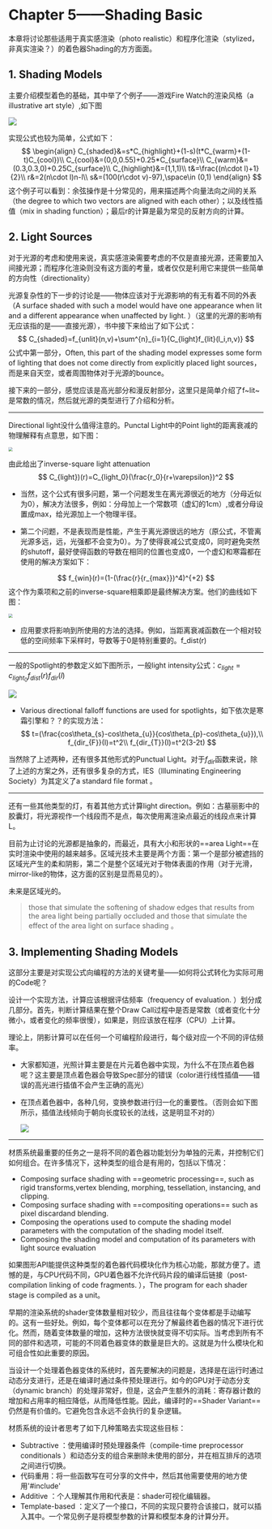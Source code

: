 # Chapter 5——Shading Basic

本章将讨论那些适用于真实感渲染（photo realistic）和程序化渲染（stylized，非真实渲染？）的着色器Shading的方方面面。

## 1. Shading Models

主要介绍模型着色的基础，其中举了个例子——游戏Fire Watch的渲染风格（a illustrative art style）,如下图

![](https://jmx-paper.oss-cn-beijing.aliyuncs.com/BookReading/RealTimeRending3/Chapter5/RTR3_5-1.PNG)

实现公式也较为简单，公式如下：
$$
\begin{align}
C_{shaded}&=s*C_{highlight}+(1-s)(t*C_{warm}+(1-t)C_{cool})\\
C_{cool}&=(0,0,0.55)+0.25*C_{surface}\\
C_{warm}&=(0.3,0.3,0)+0.25C_{surface}\\
C_{highlight}&=(1,1,1)\\
t&=\frac{(n\cdot l)+1}{2}\\
r&=2(n\cdot l)n-l\\
s&=(100(r\cdot  v)-97),\space\in (0,1)
\end{align}
$$
这个例子可以看到：余弦操作是十分常见的，用来描述两个向量法向之间的关系（the degree to which two vectors are aligned with each other）；以及线性插值（mix in shading function）；最后r的计算是最为常见的反射方向的计算。



## 2. Light Sources

对于光源的考虑和使用来说，真实感渲染需要考虑的不仅是直接光源，还需要加入间接光源；而程序化渲染则没有这方面的考量，或者仅仅是利用它来提供一些简单的方向性（directionality）

光源复杂性的下一步的讨论是——物体应该对于光源影响的有无有着不同的外表（A surface shaded with such a model would have one appearance when lit and a different appearance when unaffected by light. ）（这里的光源的影响有无应该指的是——直接光源），书中接下来给出了如下公式：
$$
C_{shaded}=f_{unlit}(n,v)+\sum^{n}_{i=1}{C_{light}f_{lit}(l_i,n,v)}
$$
公式中第一部分，Often, this part of the shading model expresses some form of lighting that does not come directly from explicitly placed light sources，而是来自天空，或者周围物体对于光源的bounce。

接下来的一部分，感觉应该是高光部分和漫反射部分，这里只是简单介绍了f~lit~是常数的情况，然后就光源的类型进行了介绍和分析。

------

Directional light没什么值得注意的。Punctal Light中的Point light的距离衰减的物理解释有点意思，如下图：

<img src="https://jmx-paper.oss-cn-beijing.aliyuncs.com/BookReading/RealTimeRending3/Chapter5/2.PNG" style="zoom:50%;" />

由此给出了inverse-square light attenuation
$$
C_{light})(r)=C_{light_0}(\frac{r_0}{r+\varepsilon})^2
$$
- 当然，这个公式有很多问题，第一个问题发生在离光源很近的地方（分母近似为0），解决方法很多，例如：分母加上一个常数项（虚幻的1cm）,或者分母设置成max，给光源加上一个物理半径。


- 第二个问题，不是表现而是性能，产生于离光源很远的地方（原公式，不管离光源多远，远，光强都不会变为0）。为了使得衰减公式变成0，同时避免突然的shutoff，最好使得函数的导数在相同的位置也变成0，一个虚幻和寒霜都在使用的解决方案如下：

$$
f_{win}(r)=(1-(\frac{r}{r_{max}})^4)^{+2}
$$
​		这个作为乘项和之前的inverse-square相乘即是最终解决方案。他们的曲线如下图：

<img src="https://jmx-paper.oss-cn-beijing.aliyuncs.com/BookReading/RealTimeRending3/Chapter5/3.PNG" style="zoom:50%;" />

- 应用要求将影响到所使用的方法的选择。例如，当距离衰减函数在一个相对较低的空间频率下采样时，导数等于0是特别重要的。f_dist(r)

------

一般的Spotlight的参数定义如下图所示，一般light intensity公式：$c_{light}=c_{light_0}f_{dist}(r)f_{dir}(l)$

![](https://jmx-paper.oss-cn-beijing.aliyuncs.com/BookReading/RealTimeRending3/Chapter5/4.PNG)

- Various directional falloff functions are used for spotlights，如下依次是寒霜引擎和？？的实现方法：
  $$
  t=(\frac{cos\theta_{s}-cos\theta_{u}}{cos\theta_{p}-cos\theta_{u}}),\\
  f_{dir_{F}}(l)=t^2\\
  f_{dir_{T}}(l)=t^2(3-2t)
  $$

当然除了上述两种，还有很多其他形式的Punctual Light。对于$f_{dir}$函数来说，除了上述的方案之外，还有很多复杂的方式，IES（Illuminating Engineering Society）为其定义了a standard file format 。

------

还有一些其他类型的灯，有着其他方式计算light direction。例如：古墓丽影中的胶囊灯，将光源视作一个线段而不是点，每次使用离渲染点最近的线段点来计算L。

目前为止讨论的光源都是抽象的，而最近，具有大小和形状的==area Light==在实时渲染中使用的越来越多。区域光技术主要是两个方面：第一个是部分被遮挡的区域光产生的柔和阴影，第二个是整个区域光对于物体表面的作用（对于光滑，mirror-like的物体，这方面的区别是显而易见的）。

未来是区域光的。

> those that simulate the softening of shadow edges that results from the area light being partially occluded  and those that simulate the effect of the area light on surface shading 。



## 3. Implementing Shading Models

这部分主要是对实现公式向编程的方法的关键考量——如何将公式转化为实际可用的Code呢？

 设计一个实现方法，计算应该根据评估频率（frequency of evaluation. ）划分成几部分。首先，判断计算结果在整个Draw Call过程中是否是常数（或者变化十分微小，或者变化的频率很慢），如果是，则应该放在程序（CPU）上计算。

理论上，阴影计算可以在任何一个可编程阶段进行，每个级对应一个不同的评估频率。

- 大家都知道，光照计算主要是在片元着色器中实现，为什么不在顶点着色器呢？这主要是顶点着色器会导致Spec部分的错误（color进行线性插值——错误的高光进行插值不会产生正确的高光）

- 在顶点着色器中，各种几何，变换参数进行归一化的重要性。（否则会如下图所示，插值法线倾向于朝向长度较长的法线，这是明显不对的）

  ![](https://jmx-paper.oss-cn-beijing.aliyuncs.com/BookReading/RealTimeRending3/Chapter5/5.PNG)

------

材质系统最重要的任务之一是将不同的着色器功能划分为单独的元素，并控制它们如何组合。在许多情况下，这种类型的组合是有用的，包括以下情况：

- Composing surface shading with ==geometric processing==, such as rigid transforms,vertex blending, morphing, tessellation, instancing, and clipping. 
- Composing surface shading with ==compositing operations== such as pixel discardand blending. 
- Composing the operations used to compute the shading model parameters with the computation of the shading model itself. 
- Composing the shading model and computation of its parameters with light source evaluation

如果图形API能提供这种类型的着色器代码模块化作为核心功能，那就方便了。遗憾的是，与CPU代码不同，GPU着色器不允许代码片段的编译后链接（post-compilation linking of code fragments. ），The program for each shader stage is compiled as a unit。

早期的渲染系统的shader变体数量相对较少，而且往往每个变体都是手动编写的。这有一些好处。例如，每个变体都可以在充分了解最终着色器的情况下进行优化。然而，随着变体数量的增加，这种方法很快就变得不切实际。当考虑到所有不同的部件和选项，可能的不同着色器变体的数量是巨大的。这就是为什么模块化和可组合性如此重要的原因。

当设计一个处理着色器变体的系统时，首先要解决的问题是，选择是在运行时通过动态分支进行，还是在编译时通过条件预处理进行。如今的GPU对于动态分支（dynamic branch）的处理非常好，但是，这会产生额外的消耗：寄存器计数的增加和占用率的相应降低，从而降低性能。因此，编译时的==Shader Variant==仍然是有价值的。它避免包含永远不会执行的复杂逻辑。

材质系统的设计者思考了如下几种策略去实现这些目标：

+ Subtractive  ：使用编译时预处理器条件（compile-time preprocessor conditionals  ）和动态分支的组合来删除未使用的部分，并在相互排斥的选项之间进行切换。
+ 代码重用：将一些函数写在可分享的文件中，然后其他需要使用的地方使用'#include'
+ Additive  ：个人理解其作用和代表是：shader可视化编辑器。
+ Template-based ：定义了一个接口，不同的实现只要符合该接口，就可以插入其中。一个常见例子是将模型参数的计算和模型本身的计算分开。